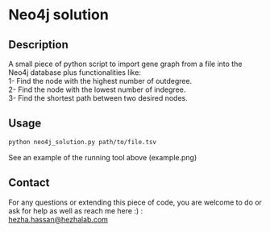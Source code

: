 # Neo4j solution

## Description
A small piece of python script to import gene graph from a file into the Neo4j database plus functionalities like:<br/> 
1- Find the node with the highest number of outdegree.<br/>
2- Find the node with the lowest number of indegree.<br/> 
3- Find the shortest path between two desired nodes.<br/>

## Usage
```sh
python neo4j_solution.py path/to/file.tsv
```
See an example of the running tool above (example.png)

## Contact
For any questions or extending this piece of code, you are welcome to do or ask for help as well as reach me here :) :<br/>
hezha.hassan@hezhalab.com
